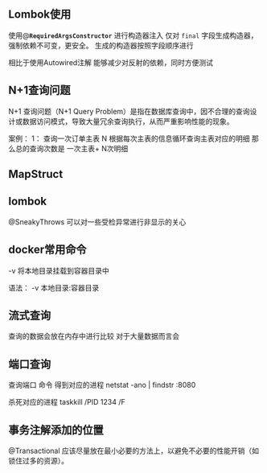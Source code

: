 
## Lombok使用


使用@**`RequiredArgsConstructor`** 进行构造器注入 仅对 `final` 字段生成构造器，强制依赖不可变，更安全。
 生成的构造器按照字段顺序进行

相比于使用Autowired注解 能够减少对反射的依赖，同时方便测试

## N+1查询问题

N+1 查询问题（N+1 Query Problem）是指在数据库查询中，因不合理的查询设计或数据访问模式，导致大量冗余查询执行，从而严重影响性能的现象。


案例：
1： 查询一次订单主表
N   根据每次主表的信息循环查询主表对应的明细
那么总的查询次数是 一次主表+ N次明细



## MapStruct



## lombok

@SneakyThrows 可以对一些受检异常进行非显示的关心

## docker常用命令

-v 将本地目录挂载到容器目录中

语法： -v 本地目录:容器目录


## 流式查询

查询的数据会放在内存中进行比较 对于大量数据而言会


## 端口查询

查询端口 命令 得到对应的进程
netstat -ano | findstr :8080

杀死对应的进程
taskkill /PID 1234 /F


## 事务注解添加的位置
@Transactional 应该尽量放在最小必要的方法上，以避免不必要的性能开销（如锁住过多的资源）。